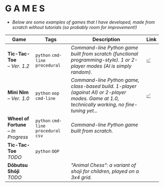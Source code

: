 # G A M E S

- *Below are some examples of games that I have developed, made from scratch without tutorials (so probably room for improvement!)*


Game | Tags | Description | Link
-----|------|-------------|------
**Tic-Tac-Toe**<br>   *– Ver. 1.2* | ```python``` ```cmd-line``` ```procedural``` | *Command-line Python game built from scratch (functional programming-style). 1 or 2-player modes (AI is simply random).* | [:white_check_mark:](https://github.com/mjs375/Coding-Gymnasium/blob/main/Games/tictactoe.py)
**Mini Nim**<br>   *– Ver. 1.0* | ```python``` ```oop``` ```cmd-line``` | *Command-line Python game, class-based build. 1-player (against AI) or 2-player modes. Game at 1.0, technically working, no fine-tuning yet...* | [:white_check_mark:](https://github.com/mjs375/Coding-Gymnasium/blob/main/Games/mininim.py)
**Wheel of Fortune**<br>   *– In Progress* | ```python``` ```cmd-line``` ```procedural``` ```csv``` | *Command-line Python game built from scratch.*
**Tic-Tac-Toe**<br>   *TODO* | ```python``` ```OOP``` | |
**Dōbutsu Shōji**<br>   *TODO*| | *"Animal Chess": a variant of shoji for children, played on a 3x4 grid.* |
